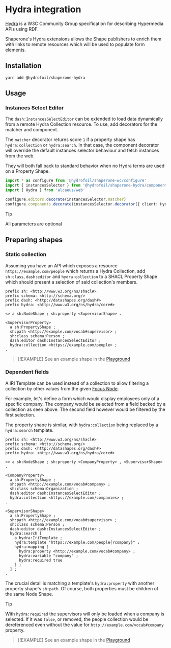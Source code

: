 # Hydra integration

[Hydra](http://www.hydra-cg.com/spec/latest/core/) is a W3C Community Group specification for describing Hypermedia APIs using RDF.

Shaperone's Hydra extensions allows the Shape publishers to enrich them with links to remote resources which will be used to populate form elements.

## Installation

```
yarn add @hydrofoil/shaperone-hydra
```

## Usage

### Instances Select Editor

The `dash:InstancesSelectEditor` can be extended to load data dynamically from a remote Hydra Collection resource. To use, add decorators for the matcher and component.

The `matcher` decorator returns score `1` if a property shape has `hydra:collection` or `hydra:search`. In that case, the component decorator will override the default instances selector behaviour and fetch instances from the web.

They will both fall back to standard behavior when no Hydra terms are used on a Property Shape.

```typescript
import * as configure from '@hydrofoil/shaperone-wc/configure'
import { instancesSelector } from '@hydrofoil/shaperone-hydra/components'
import { Hydra } from 'alcaeus/web'

configure.editors.decorate(instancesSelector.matcher)
configure.components.decorate(instancesSelector.decorator({ client: Hydra }))
```

> [!TIP]
> All parameters are optional

## Preparing shapes

### Static collection

Assuming you have an API which exposes a resource `https://example.com/people` which returns a Hydra Collection, add `sh:class`, `dash:editor` and `hydra:collection` to a SHACL Property Shape which should present a selection of said collection's members.

```turtle
prefix sh: <http://www.w3.org/ns/shacl#>
prefix schema: <http://schema.org/>
prefix dash: <http://datashapes.org/dash#>
prefix hydra: <http://www.w3.org/ns/hydra/core#>

<> a sh:NodeShape ; sh:property <SupervisorShape> .

<SupervisorProperty> 
  a sh:PropertyShape ;
  sh:path <http://example.com/vocab#supervisor> ;
  sh:class schema:Person ;
  dash:editor dash:InstancesSelectEditor ;
  hydra:collection <https://example.com/people> ;
.
```

> [!EXAMPLE]
> See an example shape in the [Playground][collection]
 
### Dependent fields

A IRI Template can be used instead of a collection to allow filtering a collection by other values from the given [Focus Node](https://www.w3.org/TR/shacl/#focusNodes).

For example, let's define a form which would display employees only of a specific company. The company would be selected from a field backed by a collection as seen above. The second field however would be filtered by the first selection.

The property shape is similar, with `hydra:collection` being replaced by a `hydra:search` template.

```turtle
prefix sh: <http://www.w3.org/ns/shacl#>
prefix schema: <http://schema.org/>
prefix dash: <http://datashapes.org/dash#>
prefix hydra: <http://www.w3.org/ns/hydra/core#>

<> a sh:NodeShape ; sh:property <CompanyProperty> , <SupervisorShape> .

<CompanyProperty>
  a sh:PropertyShape ;
  sh:path <http://example.com/vocab#company> ;
  sh:class schema:Organization ;
  dash:editor dash:InstancesSelectEditor ;
  hydra:collection <https://example.com/companies> ;
.

<SupervisorShape> 
  a sh:PropertyShape ;
  sh:path <http://example.com/vocab#supervisor> ;
  sh:class schema:Person ;
  dash:editor dash:InstancesSelectEditor ;
  hydra:search [
    a hydra:IriTemplate ;
    hydra:template "https://example.com/people{?company}" ;
    hydra:mapping [
      hydra:property <http://example.com/vocab#company> ;
      hydra:variable "company" ;
      hydra:required true
    ] ;
  ] ;
.
```

The crucial detail is matching a template's `hydra:property` with another property shape's `sh:path`. Of course, both properties must be children of the same Node Shape.

> [!TIP]
> With `hydra:required` the supervisors will only be loaded when a company is selected. If it was `false`, or removed, the people collection would be dereferenced even without the value for `http://example.com/vocab#company` property.

> [!EXAMPLE]
> See an example shape in the [Playground][template]

[collection]: ${playground}/?resource=%7B%0A++%22%40context%22%3A+%7B%0A++++%22rdf%22%3A+%22http%3A%2F%2Fwww.w3.org%2F1999%2F02%2F22-rdf-syntax-ns%23%22%2C%0A++++%22rdfs%22%3A+%22http%3A%2F%2Fwww.w3.org%2F2000%2F01%2Frdf-schema%23%22%2C%0A++++%22xsd%22%3A+%22http%3A%2F%2Fwww.w3.org%2F2001%2FXMLSchema%23%22%2C%0A++++%22schema%22%3A+%22http%3A%2F%2Fschema.org%2F%22%2C%0A++++%22foaf%22%3A+%22http%3A%2F%2Fxmlns.com%2Ffoaf%2F0.1%2F%22%2C%0A++++%22vcard%22%3A+%22http%3A%2F%2Fwww.w3.org%2F2006%2Fvcard%2Fns%23%22%2C%0A++++%22dcat%22%3A+%22http%3A%2F%2Fwww.w3.org%2Fns%2Fdcat%23%22%0A++%7D%2C%0A++%22%40id%22%3A+%22http%3A%2F%2Fexample.com%2Fjohn-doe%22%2C%0A++%22%40type%22%3A+%22schema%3APerson%22%2C%0A++%22schema%3Aname%22%3A+%22John+Doe%22%0A%7D&selectedResource=http%3A%2F%2Fexample.com%2Fjohn-doe&shapes=%40prefix+sh%3A+%3Chttp%3A%2F%2Fwww.w3.org%2Fns%2Fshacl%23%3E+.%0A%40prefix+schema%3A+%3Chttp%3A%2F%2Fschema.org%2F%3E+.%0A%40prefix+rdfs%3A+%3Chttp%3A%2F%2Fwww.w3.org%2F2000%2F01%2Frdf-schema%23%3E+.%0A%40prefix+xsd%3A+%3Chttp%3A%2F%2Fwww.w3.org%2F2001%2FXMLSchema%23%3E+.%0A%40prefix+dash%3A+%3Chttp%3A%2F%2Fdatashapes.org%2Fdash%23%3E+.%0A%40prefix+hydra%3A+%3Chttp%3A%2F%2Fwww.w3.org%2Fns%2Fhydra%2Fcore%23%3E+.%0A%40prefix+wdt%3A+%3Chttp%3A%2F%2Fwww.wikidata.org%2Fprop%2Fdirect%2F%3E+.%0A%40prefix+wd%3A+%3Chttp%3A%2F%2Fwww.wikidata.org%2Fentity%2F%3E+.%0A%0A%40prefix+ex%3A+%3Chttp%3A%2F%2Fexample.com%2F%3E+.%0A%0Aschema%3APerson%0A++a+rdfs%3AClass%2C+sh%3ANodeShape+%3B%0A++rdfs%3Alabel+%22Register%22+%3B%0A++sh%3Aproperty+ex%3ANameProperty+%2C+ex%3ACountryProperty+%3B%0A.%0A%0Aex%3ANameProperty%0A++sh%3Apath+schema%3Aname+%3B%0A++sh%3Aname+%22Name%22+%3B%0A++sh%3Adatatype+xsd%3Astring+%3B%0A++dash%3AsingleLine+true+%3B%0A++sh%3AmaxCount+1+%3B%0A++sh%3AminCount+1+%3B%0A++sh%3Aorder+10+%3B%0A.%0A%0Aex%3ACountryProperty%0A++a+sh%3APropertyShape+%3B%0A++sh%3Aname+%22Country%22+%3B%0A++sh%3Aclass+wd%3AQ6256+%3B%0A++dash%3Aeditor+dash%3AInstancesSelectEditor+%3B%0A++sh%3Apath+wdt%3AP27+%3B%0A++sh%3AminCount+1+%3B%0A++sh%3AmaxCount+1+%3B%0A++hydra%3Acollection+%3Chttps%3A%2F%2Fquery.wikidata.org%2Fsparql%3Fquery%3Dprefix%2520hydra%253A%2520%253Chttp%253A%252F%252Fwww.w3.org%252Fns%252Fhydra%252Fcore%2523%253E%250A%250ACONSTRUCT%2520%257B%250A%2520%2520%253Fcol%2520a%2520hydra%253ACollection%2520.%250A%2520%2520%253Fcol%2520hydra%253Amember%2520%253Fcountry%2520.%250A%2520%2520%253Fcountry%2520rdfs%253Alabel%2520%253Flabel%2520.%250A%257D%2520WHERE%2520%257B%250A%2520%2520BIND%2520%2528%2520%253Curn%253Acontry%253Acollection%253E%2520as%2520%253Fcol%2520%2529%250A%250A%2520%2520%253Fcountry%2520wdt%253AP31%2520wd%253AQ6256%2520%253B%2520rdfs%253Alabel%2520%253Flabel%2520.%250A%250A%2520%2520filter%2520%2528%2520lang%2528%253Flabel%2529%2520IN%2520%2528%2520%2527en%2527%252C%2520%2527de%2527%252C%2520%2527fr%2527%252C%2520%2527pl%2527%252C%2520%2527es%2527%2520%2529%2520%2529%250A%257D%3E+%3B%0A++sh%3Aorder+20+%3B%0A.%0A&disableEditorChoice=true&components=vaadin

[template]: ${playground}/?resource=%7B%0A++%22%40context%22%3A+%7B%0A++++%22rdf%22%3A+%22http%3A%2F%2Fwww.w3.org%2F1999%2F02%2F22-rdf-syntax-ns%23%22%2C%0A++++%22rdfs%22%3A+%22http%3A%2F%2Fwww.w3.org%2F2000%2F01%2Frdf-schema%23%22%2C%0A++++%22xsd%22%3A+%22http%3A%2F%2Fwww.w3.org%2F2001%2FXMLSchema%23%22%2C%0A++++%22schema%22%3A+%22http%3A%2F%2Fschema.org%2F%22%2C%0A++++%22foaf%22%3A+%22http%3A%2F%2Fxmlns.com%2Ffoaf%2F0.1%2F%22%2C%0A++++%22vcard%22%3A+%22http%3A%2F%2Fwww.w3.org%2F2006%2Fvcard%2Fns%23%22%0A++%7D%2C%0A++%22%40id%22%3A+%22http%3A%2F%2Fexample.com%2Fjohn-doe%22%2C%0A++%22%40type%22%3A+%22schema%3APerson%22%2C%0A++%22schema%3AaddressCountry%22%3A+%7B%0A++++%22%40id%22%3A+%22http%3A%2F%2Fwww.wikidata.org%2Fentity%2FQ39%22%0A++%7D%0A%7D&selectedResource=http%3A%2F%2Fexample.com%2Fjohn-doe&shapes=%40prefix+sh%3A+%3Chttp%3A%2F%2Fwww.w3.org%2Fns%2Fshacl%23%3E+.%0A%40prefix+schema%3A+%3Chttp%3A%2F%2Fschema.org%2F%3E+.%0A%40prefix+rdfs%3A+%3Chttp%3A%2F%2Fwww.w3.org%2F2000%2F01%2Frdf-schema%23%3E+.%0A%40prefix+xsd%3A+%3Chttp%3A%2F%2Fwww.w3.org%2F2001%2FXMLSchema%23%3E+.%0A%40prefix+dash%3A+%3Chttp%3A%2F%2Fdatashapes.org%2Fdash%23%3E+.%0A%40prefix+hydra%3A+%3Chttp%3A%2F%2Fwww.w3.org%2Fns%2Fhydra%2Fcore%23%3E+.%0A%40prefix+wdt%3A+%3Chttp%3A%2F%2Fwww.wikidata.org%2Fprop%2Fdirect%2F%3E+.%0A%40prefix+wd%3A+%3Chttp%3A%2F%2Fwww.wikidata.org%2Fentity%2F%3E+.%0A%0A%40prefix+ex%3A+%3Chttp%3A%2F%2Fexample.com%2F%3E+.%0A%0Aschema%3APerson%0A++a+rdfs%3AClass%2C+sh%3ANodeShape+%3B%0A++rdfs%3Alabel+%22Register%22+%3B%0A++sh%3Aproperty+ex%3ANameProperty+%2C+%0A%09%09++++++ex%3ACountryProperty+%2C+%0A%09%09%09++ex%3AStateProperty+%2C%0A++++++++++++++ex%3ASubStateProperty+%3B%0A.%0A%0Aex%3ANameProperty%0A++sh%3Apath+schema%3Aname+%3B%0A++sh%3Aname+%22Name%22+%3B%0A++sh%3Adatatype+xsd%3Astring+%3B%0A++dash%3AsingleLine+true+%3B%0A++sh%3AmaxCount+1+%3B%0A++sh%3AminCount+1+%3B%0A++sh%3Aorder+10+%3B%0A.%0A%0Aex%3ACountryProperty%0A++sh%3Aname+%22Country%22+%3B%0A++sh%3Aclass+wd%3AQ6256+%3B%0A++dash%3Aeditor+dash%3AInstancesSelectEditor+%3B%0A++sh%3Apath+schema%3AaddressCountry+%3B%0A++sh%3AminCount+1+%3B%0A++sh%3AmaxCount+1+%3B%0A++hydra%3Acollection+%3Chttps%3A%2F%2Fquery.wikidata.org%2Fsparql%3Fquery%3Dprefix%2520hydra%253A%2520%253Chttp%253A%252F%252Fwww.w3.org%252Fns%252Fhydra%252Fcore%2523%253E%250A%250ACONSTRUCT%2520%257B%250A%2520%2520%253Fcol%2520a%2520hydra%253ACollection%2520.%250A%2520%2520%253Fcol%2520hydra%253Amember%2520%253Fcountry%2520.%250A%2520%2520%253Fcountry%2520rdfs%253Alabel%2520%253Flabel%2520.%250A%257D%2520WHERE%2520%257B%250A%2520%2520BIND%2520%2528%2520%253Curn%253Acontry%253Acollection%253E%2520as%2520%253Fcol%2520%2529%250A%250A%2520%2520%253Fcountry%2520wdt%253AP31%2520wd%253AQ6256%2520%253B%2520rdfs%253Alabel%2520%253Flabel%2520.%250A%250A%2520%2520filter%2520%2528%2520lang%2528%253Flabel%2529%2520IN%2520%2528%2520%2527en%2527%252C%2520%2527de%2527%252C%2520%2527fr%2527%252C%2520%2527pl%2527%252C%2520%2527es%2527%2520%2529%2520%2529%250A%257D%3E+%3B%0A++sh%3Aorder+20+%3B%0A.%0A%0A%0Aex%3AStateProperty%0A++sh%3Aname+%22State%22+%3B%0A++sh%3Apath+schema%3AaddressRegion+%3B%0A++sh%3AminCount+1+%3B%0A++sh%3AmaxCount+1+%3B%0A++dash%3Aeditor+dash%3AInstancesSelectEditor+%3B%0A++hydra%3Asearch+%5B%0A++++hydra%3Atemplate+%22https%3A%2F%2Fquery.wikidata.org%2Fsparql%3Fquery%3DPREFIX%2520wd%253A%2520%253Chttp%253A%252F%252Fwww.wikidata.org%252Fentity%252F%253E%250APREFIX%2520wdt%253A%2520%253Chttp%253A%252F%252Fwww.wikidata.org%252Fprop%252Fdirect%252F%253E%250Aprefix%2520hydra%253A%2520%253Chttp%253A%252F%252Fwww.w3.org%252Fns%252Fhydra%252Fcore%2523%253E%250A%250ACONSTRUCT%2520%257B%250A%2520%2520%253Fcol%2520a%2520hydra%253ACollection%2520.%250A%2520%2520%253Fcol%2520hydra%253Amember%2520%253Fdivision%2520.%250A%2520%2520%253Fdivision%2520rdfs%253Alabel%2520%253Flabel%2520.%250A%257D%2520WHERE%2520%257B%250A%2520%2520BIND%2520%2528%2520%253Curn%253Acontry%253Acollection%253E%2520as%2520%253Fcol%2520%2529%250A%2520%2520%250A%2520%2520%253C%7BCOUNTRY%7D%253E%2520wdt%253AP150%2520%253Fdivision%2520.%250A%2520%2520%253Fdivision%2520rdfs%253Alabel%2520%253Flabel%2520.%250A%2520%2520filter%2520%2528%2520lang%2528%253Flabel%2529%2520IN%2520%2528%2520%2527en%2527%252C%2520%2527de%2527%252C%2520%2527fr%2527%252C%2520%2527pl%2527%252C%2520%2527es%2527%2520%2529%2520%2529%250A%257D%22+%3B%0A++++hydra%3Amapping+%5B%0A++++++hydra%3Aproperty+schema%3AaddressCountry+%3B%0A++++++hydra%3Avariable+%22COUNTRY%22+%3B%0A++++++hydra%3Arequired+true+%3B%0A++++%5D+%3B%0A++%5D+%3B%0A++sh%3Aorder+30+%3B%0A.%0A%0A%0Aex%3ASubStateProperty%0A++sh%3Aname+%22City%22+%3B%0A++sh%3Apath+schema%3AaddressLocality+%3B%0A++sh%3AminCount+1+%3B%0A++sh%3AmaxCount+1+%3B%0A++dash%3Aeditor+dash%3AInstancesSelectEditor+%3B%0A++hydra%3Asearch+%5B%0A++++hydra%3Atemplate+%22https%3A%2F%2Fquery.wikidata.org%2Fsparql%3Fquery%3DPREFIX%2520wd%253A%2520%253Chttp%253A%252F%252Fwww.wikidata.org%252Fentity%252F%253E%250APREFIX%2520wdt%253A%2520%253Chttp%253A%252F%252Fwww.wikidata.org%252Fprop%252Fdirect%252F%253E%250Aprefix%2520hydra%253A%2520%253Chttp%253A%252F%252Fwww.w3.org%252Fns%252Fhydra%252Fcore%2523%253E%250A%250ACONSTRUCT%2520%257B%250A%2520%2520%253Fcol%2520a%2520hydra%253ACollection%2520.%250A%2520%2520%253Fcol%2520hydra%253Amember%2520%253Fcity%2520.%250A%2520%2520%253Fcity%2520rdfs%253Alabel%2520%253Flabel%2520.%250A%257D%2520WHERE%2520%257B%250A%2520%2520BIND%2520%2528%2520%253Curn%253Acontry%253Acollection%253E%2520as%2520%253Fcol%2520%2529%250A%2520%250A%2520%2520%257B%250A%2520%2520%2520%2520SELECT%2520%253Fcity%2520%253Flabel%2520WHERE%2520%257B%250A%2520%2520%2520%2520%2520%2520%253C%7BSTATE%7D%253E%2520wdt%253AP150%252B%2520%253Fcity%2520.%250A%2520%2520%2520%2520%2520%2520%253Fcity%2520rdfs%253Alabel%2520%253Flabel%2520.%250A%2520%2520%2520%2520%2520%2520%253Fcity%2520wdt%253AP31%2520%253FcityType%2520.%250A%2520%2520%2520%2520%2520%2520%253FcityType%2520wdt%253AP279%2520wd%253AQ515%2520.%250A%2520%2520%2520%2520%257D%250A%2520%2520%257D%250A%2520%2520UNION%250A%2520%2520%257B%250A%2520%2520%2520%2520SELECT%2520%253Fcity%2520%253Flabel%2520WHERE%2520%257B%2520%2520%2520%2520%250A%2520%2520%2520%2520%2520%2520%253C%7BSTATE%7D%253E%2520wdt%253AP150%252B%2520%253Fcity%2520.%250A%2520%2520%2520%2520%2520%2520%253Fcity%2520rdfs%253Alabel%2520%253Flabel%2520.%250A%2520%2520%2520%2520%2520%2520%253Fcity%2520wdt%253AP31%2520wd%253AQ515%2520.%250A%2520%2520%2520%2520%257D%250A%2520%2520%257D%250A%2520%2520filter%2520%2528%2520lang%2528%253Flabel%2529%2520IN%2520%2528%2520%2527en%2527%252C%2520%2527de%2527%252C%2520%2527fr%2527%252C%2520%2527pl%2527%252C%2520%2527es%2527%2520%2529%2520%2529%250A%257D%22+%3B%0A++++hydra%3Amapping+%5B%0A++++++hydra%3Aproperty+schema%3AaddressRegion+%3B%0A++++++hydra%3Avariable+%22STATE%22+%3B%0A++++++hydra%3Arequired+true+%3B%0A++++%5D+%3B%0A++%5D+%3B%0A++sh%3Aorder+40+%3B%0A.

